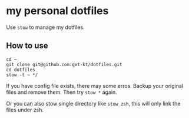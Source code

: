 # my personal dotfiles

Use `stow` to manage my dotfiles.


## How to use

```
cd ~
git clone git@github.com:gxt-kt/dotfiles.git
cd dotfiles
stow -t ~ */
```

If you have config file exists, there may some erros. Backup your original files and remove them. Then try `stow *` again.

Or you can also stow single directory like `stow zsh`, this will only link the files under zsh.

